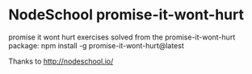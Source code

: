 # NodeSchool promise-it-wont-hurt
promise it wont hurt exercises solved from the promise-it-wont-hurt package: npm install -g promise-it-wont-hurt@latest

Thanks to http://nodeschool.io/
